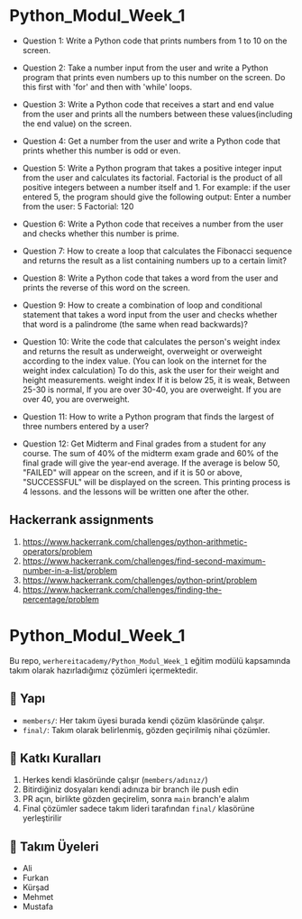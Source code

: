 # Python_Modul_Week_1

- Question 1: Write a Python code that prints numbers from 1 to 10 on the screen.

- Question 2: Take a number input from the user and write a Python program that prints even numbers up to this number on the screen. Do this first with 'for' and then with 'while' loops.

- Question 3: Write a Python code that receives a start and end value from the user and prints all the numbers between these values ​​(including the end value) on the screen.

- Question 4: Get a number from the user and write a Python code that prints whether this number is odd or even.

- Question 5: Write a Python program that takes a positive integer input from the user and calculates its factorial. Factorial is the product of all positive integers between a number itself and 1.
 For example: if the user entered 5, the program should give the following output:
 Enter a number from the user: 5
 Factorial: 120

- Question 6: Write a Python code that receives a number from the user and checks whether this number is prime.

- Question 7: How to create a loop that calculates the Fibonacci sequence and returns the result as a list containing numbers up to a certain limit?


- Question 8: Write a Python code that takes a word from the user and prints the reverse of this word on the screen.

- Question 9: How to create a combination of loop and conditional statement that takes a word input from the user and checks whether that word is a palindrome (the same when read backwards)?

- Question 10: Write the code that calculates the person's weight index and returns the result as underweight, overweight or overweight according to the index value. (You can look on the internet for the weight index calculation)
To do this, ask the user for their weight and height measurements. weight index
If it is below 25, it is weak,
Between 25-30 is normal,
If you are over 30-40, you are overweight.
If you are over 40, you are overweight.

- Question 11: How to write a Python program that finds the largest of three numbers entered by a user?

- Question 12: Get Midterm and Final grades from a student for any course. The sum of 40% of the midterm exam grade and 60% of the final grade will give the year-end average. If the average is below 50, "FAILED" will appear on the screen, and if it is 50 or above, "SUCCESSFUL" will be displayed on the screen. This printing process is 4 lessons. and the lessons will be written one after the other.

## Hackerrank assignments
1.  https://www.hackerrank.com/challenges/python-arithmetic-operators/problem
2.  https://www.hackerrank.com/challenges/find-second-maximum-number-in-a-list/problem
3.  https://www.hackerrank.com/challenges/python-print/problem
4.  https://www.hackerrank.com/challenges/finding-the-percentage/problem


# Python_Modul_Week_1

Bu repo, `werhereitacademy/Python_Modul_Week_1` eğitim modülü kapsamında takım olarak hazırladığımız çözümleri içermektedir.

## 🔧 Yapı

- `members/`: Her takım üyesi burada kendi çözüm klasöründe çalışır.
- `final/`: Takım olarak belirlenmiş, gözden geçirilmiş nihai çözümler.

## 📌 Katkı Kuralları

1. Herkes kendi klasöründe çalışır (`members/adınız/`)
2. Bitirdiğiniz dosyaları kendi adınıza bir branch ile push edin
3. PR açın, birlikte gözden geçirelim, sonra `main` branch'e alalım
4. Final çözümler sadece takım lideri tarafından `final/` klasörüne yerleştirilir

## 🧠 Takım Üyeleri
- Ali
- Furkan
- Kürşad
- Mehmet
- Mustafa

